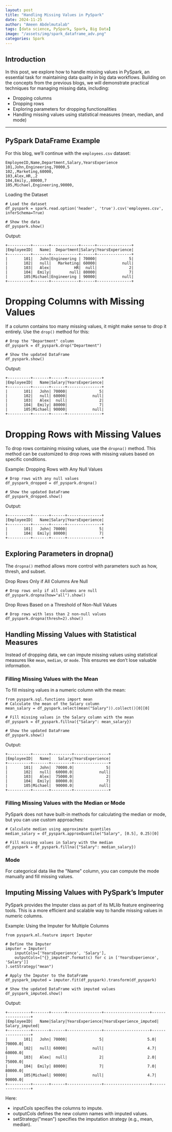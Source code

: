 ```yaml
---
layout: post
title: "Handling Missing Values in PySpark"
date: 2024-11-25
author: "Ameen Abdelmutalab"
tags: [data science, PySpark, Spark, Big Data]
image: "/assets/img/spark_dataframe_adv.png"
categories: Spark
---
```

## Introduction

In this post, we explore how to handle missing values in PySpark, an essential task for maintaining data quality in big data workflows. Building on the concepts from the previous blogs, we will demonstrate practical techniques for managing missing data, including:

- Dropping columns
- Dropping rows
- Exploring parameters for dropping functionalities
- Handling missing values using statistical measures (mean, median, and mode)

---

## PySpark DataFrame Example

For this blog, we’ll continue with the `employees.csv` dataset:

```
EmployeeID,Name,Department,Salary,YearsExperience
101,John,Engineering,70000,5
102,,Marketing,60000,
103,Alex,HR,,2
104,Emily,,80000,7
105,Michael,Engineering,90000,
```

Loading the Dataset

```
# Load the dataset
df_pyspark = spark.read.option('header', 'true').csv('employees.csv', inferSchema=True)

# Show the data
df_pyspark.show()
```

Output:

```
+----------+-------+------------+------+---------------+
|EmployeeID|   Name|  Department|Salary|YearsExperience|
+----------+-------+------------+------+---------------+
|       101|   John|Engineering | 70000|              5|
|       102|   null|   Marketing| 60000|           null|
|       103|   Alex|          HR|  null|              2|
|       104|  Emily|        null| 80000|              7|
|       105|Michael|Engineering | 90000|           null|
+----------+-------+------------+------+---------------+

```

# Dropping Columns with Missing Values

If a column contains too many missing values, it might make sense to drop it entirely. Use the `drop()` method for this:


```
# Drop the "Department" column
df_pyspark = df_pyspark.drop("Department")

# Show the updated DataFrame
df_pyspark.show()
```

Output:

```
+----------+-------+------+---------------+
|EmployeeID|   Name|Salary|YearsExperience|
+----------+-------+------+---------------+
|       101|   John| 70000|              5|
|       102|   null| 60000|           null|
|       103|   Alex|  null|              2|
|       104|  Emily| 80000|              7|
|       105|Michael| 90000|           null|
+----------+-------+------+---------------+
```

# Dropping Rows with Missing Values
To drop rows containing missing values, use the `dropna()` method. This method can be customized to drop rows with missing values based on specific conditions.

Example: Dropping Rows with Any Null Values

```
# Drop rows with any null values
df_pyspark_dropped = df_pyspark.dropna()

# Show the updated DataFrame
df_pyspark_dropped.show()
```

Output:

```
+----------+-------+------+---------------+
|EmployeeID|   Name|Salary|YearsExperience|
+----------+-------+------+---------------+
|       101|   John| 70000|              5|
|       104|  Emily| 80000|              7|
+----------+-------+------+---------------+
```

## Exploring Parameters in dropna()
The `dropna()` method allows more control with parameters such as how, thresh, and subset.

Drop Rows Only if All Columns Are Null
```
# Drop rows only if all columns are null
df_pyspark.dropna(how="all").show()
```

Drop Rows Based on a Threshold of Non-Null Values

```
# Drop rows with less than 2 non-null values
df_pyspark.dropna(thresh=2).show()
```

## Handling Missing Values with Statistical Measures

Instead of dropping data, we can impute missing values using statistical measures like `mean`, `median`, or `mode`. This ensures we don’t lose valuable information.

### Filling Missing Values with the Mean
To fill missing values in a numeric column with the mean:

```
from pyspark.sql.functions import mean
# Calculate the mean of the Salary column
mean_salary = df_pyspark.select(mean("Salary")).collect()[0][0]

# Fill missing values in the Salary column with the mean
df_pyspark = df_pyspark.fillna({"Salary": mean_salary})

# Show the updated DataFrame
df_pyspark.show()
```
Output:

```
+----------+-------+---------+---------------+
|EmployeeID|   Name|   Salary|YearsExperience|
+----------+-------+---------+---------------+
|       101|   John|  70000.0|              5|
|       102|   null|  60000.0|           null|
|       103|   Alex|  75000.0|              2|
|       104|  Emily|  80000.0|              7|
|       105|Michael|  90000.0|           null|
+----------+-------+---------+---------------+
```
### Filling Missing Values with the Median or Mode
PySpark does not have built-in methods for calculating the median or mode, but you can use custom approaches:

```
# Calculate median using approximate quantiles
median_salary = df_pyspark.approxQuantile("Salary", [0.5], 0.25)[0]

# Fill missing values in Salary with the median
df_pyspark = df_pyspark.fillna({"Salary": median_salary})
```
### Mode

For categorical data like the "Name" column, you can compute the mode manually and fill missing values.

## Imputing Missing Values with PySpark’s Imputer
PySpark provides the Imputer class as part of its MLlib feature engineering tools. This is a more efficient and scalable way to handle missing values in numeric columns.

Example: Using the Imputer for Multiple Columns

```
from pyspark.ml.feature import Imputer

# Define the Imputer
imputer = Imputer(
    inputCols=['YearsExperience', 'Salary'],
    outputCols=["{}_imputed".format(c) for c in ['YearsExperience', 'Salary']]
).setStrategy("mean")

# Apply the Imputer to the DataFrame
df_pyspark_imputed = imputer.fit(df_pyspark).transform(df_pyspark)

# Show the updated DataFrame with imputed values
df_pyspark_imputed.show()
```
Output:

```
+----------+-------+------+---------------+--------------------+-----------------+
|EmployeeID|   Name|Salary|YearsExperience|YearsExperience_imputed|   Salary_imputed|
+----------+-------+------+---------------+--------------------+-----------------+
|       101|   John| 70000|              5|                   5.0|         70000.0|
|       102|   null| 60000|           null|                   4.7|         60000.0|
|       103|   Alex|  null|              2|                   2.0|         75000.0|
|       104|  Emily| 80000|              7|                   7.0|         80000.0|
|       105|Michael| 90000|           null|                   4.7|         90000.0|
+----------+-------+------+---------------+--------------------+-----------------+
```
Here:

- inputCols specifies the columns to impute.
- outputCols defines the new column names with imputed values.
- setStrategy("mean") specifies the imputation strategy (e.g., mean, median).


